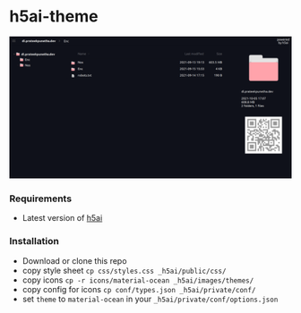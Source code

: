 # h5ai-theme

![Screenshot](./screenshots/screenshot.png)

### Requirements

- Latest version of [h5ai](https://larsjung.de/h5ai/)

### Installation

- Download or clone this repo
- copy style sheet `cp css/styles.css _h5ai/public/css/`
- copy icons `cp -r icons/material-ocean _h5ai/images/themes/`
- copy config for icons `cp conf/types.json _h5ai/private/conf/`
- set `theme` to `material-ocean` in your `_h5ai/private/conf/options.json`
